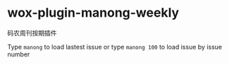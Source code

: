 # wox-plugin-manong-weekly
码农周刊按期插件

Type ```manong``` to load lastest issue
or type ```manong 100``` to load issue by issue number
